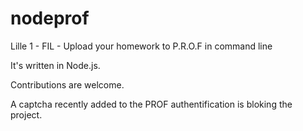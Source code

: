 # nodeprof
Lille 1 - FIL - Upload your homework to P.R.O.F in command line


It's written in Node.js.

Contributions are welcome.

A captcha recently added to the PROF authentification is bloking the project.
